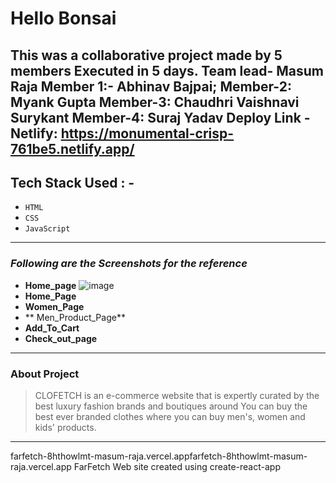 #  Hello Bonsai
This was a collaborative project made by 5 members Executed in 5 days.
Team lead- Masum Raja
Member 1:- Abhinav Bajpai;
Member-2: Myank Gupta
Member-3: Chaudhri Vaishnavi Surykant
Member-4: Suraj Yadav 
  Deploy Link -Netlify: https://monumental-crisp-761be5.netlify.app/
---
## Tech Stack Used : -
  - `HTML`
  - `CSS`
  - `JavaScript`
  
---
### _Following are the Screenshots for the reference_
- **Home_page**
![image](https://user-images.githubusercontent.com/107463457/205665007-a94c6816-95fd-4c84-976e-95f256996984.png)
- **Home_Page**
- **Women_Page**
- ** Men_Product_Page**
- **Add_To_Cart**
- **Check_out_page**
---
### About Project
>  CLOFETCH is an e-commerce website that is expertly curated by the best luxury fashion brands and boutiques around You can buy the best ever branded clothes where you can buy men's, women and kids' products.
---
farfetch-8hthowlmt-masum-raja.vercel.appfarfetch-8hthowlmt-masum-raja.vercel.app
FarFetch
Web site created using create-react-app



